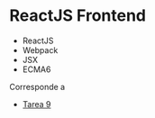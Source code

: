 # ReactJS Frontend

+ ReactJS
+ Webpack
+ JSX
+ ECMA6

Corresponde a

- [Tarea 9](https://github.com/mmaguero/MII-SSBW16-17/blob/master/Tarea_9.html)
